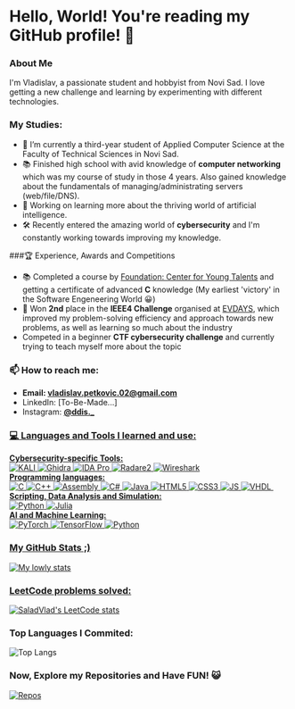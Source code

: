 # Hello, World! You're reading my GitHub profile! 👋
### About Me
I'm Vladislav, a passionate student and hobbyist from Novi Sad. I love getting a new challenge and learning by experimenting with different technologies.

### My Studies:
- 🔭 I’m currently a third-year student of Applied Computer Science at the Faculty of Technical Sciences in Novi Sad.
- 📚 Finished high school with avid knowledge of **computer networking** which was my course of study in those 4 years. Also gained knowledge about the fundamentals of managing/administrating servers (web/file/DNS).
- 🌱 Working on learning more about the thriving world of artificial intelligence.
- 🛠️ Recently entered the amazing world of **cybersecurity** and I'm constantly working towards improving my knowledge.

###🏆 Experience, Awards and Competitions

- 📚 Completed a course by <a href=https://cmt.edu.rs/>Foundation: Center for Young Talents</a> and getting a certificate of advanced **C** knowledge (My earliest 'victory' in the Software Engeneering World 😀)
- 🥈 Won **2nd** place in the **IEEE4 Challenge** organised at <a href=https://www.ev-days.rs/>EVDAYS</a>, which improved my problem-solving efficiency and approach towards new problems, as well as learning so much about the industry
- Competed in a beginner **CTF cybersecurity challenge** and currently trying to teach myself more about the topic

### 📫 How to reach me:
- **Email: <a href="mailto:vladislav.petkovic.02@gmail.com">vladislav.petkovic.02@gmail.com</a>**
- LinkedIn: [To-Be-Made...]
- Instagram: <a href="https://www.instagram.com/ddis._/">**@ddis._**


### 💻 Languages and Tools I learned and use:

**Cybersecurity-specific Tools:** <br>
![KALI](https://img.shields.io/badge/Kali_Linux-557C94?style=for-the-badge&logo=kali-linux&logoColor=white)
![Ghidra](https://img.shields.io/badge/Ghidra-ED1C24?style=for-the-badge&logo=dungeonsanddragons&logoColor=white)
![IDA Pro](https://img.shields.io/badge/IDA_Pro-EF2D5E?style=for-the-badge&logo=compilerexplorer&logoColor=white)
![Radare2](https://img.shields.io/badge/Radare2-4D4D4D?style=for-the-badge&logo=windowsterminal&logoColor=white)
![Wireshark](https://img.shields.io/badge/Wireshark-1679A7?style=for-the-badge&logo=wireshark&logoColor=white)
<br>
**Programming languages:**<br>
![C](https://img.shields.io/badge/C-00599C?style=for-the-badge&logo=c&logoColor=white) 
![C++](https://img.shields.io/badge/C%2B%2B-00599C?style=for-the-badge&logo=c%2B%2B&logoColor=white) 
![Assembly](https://img.shields.io/badge/Assembly-ffffff?style=for-the-badge&logo=pastebin&logoColor=black)
![C#](https://img.shields.io/badge/C%23-239120?style=for-the-badge&logo=c-sharp&logoColor=white)
![Java](https://img.shields.io/badge/Java-ED8B00?style=for-the-badge&logo=openjdk&logoColor=white)
![HTML5](https://img.shields.io/badge/HTML5-E34F26?style=for-the-badge&logo=html5&logoColor=white)
![CSS3](https://img.shields.io/badge/CSS3-1572B6?style=for-the-badge&logo=css3&logoColor=white)
![JS](https://img.shields.io/badge/JavaScript-F7DF1E?style=for-the-badge&logo=javascript&logoColor=black)
![VHDL](https://img.shields.io/badge/VHDL-408294?style=for-the-badge&logo=pandas&logoColor=white)
![]()
<br>
**Scripting, Data Analysis and Simulation:** <br>
![Python](https://img.shields.io/badge/Python-14354C?style=for-the-badge&logo=python&logoColor=white)
![Julia](https://img.shields.io/badge/Julia-9558B2?style=for-the-badge&logo=julia&logoColor=white)
<br>
**AI and Machine Learning:** <br>
![PyTorch](https://img.shields.io/badge/PyTorch-EE4C2C?style=for-the-badge&logo=pytorch&logoColor=white)
![TensorFlow](https://img.shields.io/badge/TensorFlow-FF6F00?style=for-the-badge&logo=tensorflow&logoColor=white)
![Python](https://img.shields.io/badge/Python-14354C?style=for-the-badge&logo=python&logoColor=white)

### My GitHub Stats ;)
![My lowly stats](https://github-readme-stats.vercel.app/api?username=SaladVlad&show_icons=true&theme=radical)

### LeetCode problems solved:
[![SaladVlad's LeetCode stats](https://leetcode-stats-six.vercel.app/?username=user5984Q&theme=dark)](https://github.com/KnlnKS/leetcode-stats)

### Top Languages I Commited:
![Top Langs](https://github-readme-stats.vercel.app/api/top-langs/?username=SaladVlad&layout=compact)

### Now, Explore my Repositories and Have FUN! 😺
<a href="https://github.com/SaladVlad?tab=repositories">![Repos](https://img.shields.io/badge/Explore!-B1003E?style=for-the-badge)</a>
